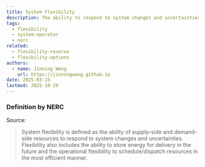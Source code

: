 ```yaml
---
title: System Flexibility
description: The ability to respond to system changes and uncertainties.
tags:
  - flexibility
  - system-operator
  - nerc
related:
  - flexibility-reserve
  - flexibility-options
authors:
  - name: Jinning Wang
    url: https://jinningwang.github.io
date: 2025-03-15
lastmod: 2025-10-29
---
```


### Definition by NERC

Source: <d-cite key="nerc2010flexible"></d-cite>

> System flexibility is defined as the ability of supply-side and demand-side resources to respond to system changes and uncertainties. Flexibility also includes the ability to store energy for delivery in the future and the operational flexibility to schedule/dispatch resources in the most efficient manner.

